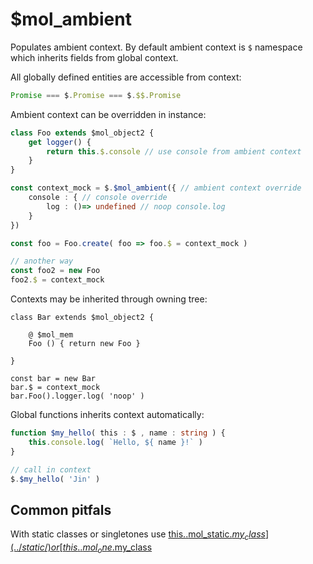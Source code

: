 # $mol_ambient

Populates ambient context. By default ambient context is `$` namespace which inherits fields from global context.

All globally defined entities are accessible from context:

```typescript
Promise === $.Promise === $.$$.Promise
```

Ambient context can be overridden in instance:

```typescript
class Foo extends $mol_object2 {
	get logger() {
		return this.$.console // use console from ambient context
	}
}

const context_mock = $.$mol_ambient({ // ambient context override
	console : { // console override
		log : ()=> undefined // noop console.log
	}
})

const foo = Foo.create( foo => foo.$ = context_mock )

// another way
const foo2 = new Foo
foo2.$ = context_mock
```

Contexts may be inherited through owning tree:

```
class Bar extends $mol_object2 {
	
	@ $mol_mem
	Foo () { return new Foo }

}

const bar = new Bar
bar.$ = context_mock
bar.Foo().logger.log( 'noop' )
```

Global functions inherits context automatically:

```typescript
function $my_hello( this : $ , name : string ) {
	this.console.log( `Hello, ${ name }!` )
}

// call in context
$.$my_hello( 'Jin' )
```

## Common pitfals

With static classes or singletones use [this.$.$mol_static.$my_class](../static/) or [this.$.$mol_one.$my_class](../one/)

